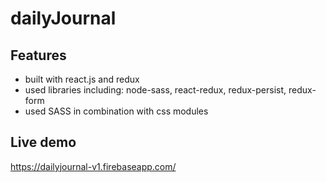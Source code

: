 # dailyJournal

## Features
- built with react.js and redux
- used libraries including: node-sass, react-redux, redux-persist, redux-form
- used SASS in combination with css modules

## Live demo
https://dailyjournal-v1.firebaseapp.com/
